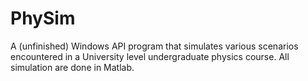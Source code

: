 PhySim
======

A (unfinished) Windows API program that simulates various scenarios encountered in a University level undergraduate physics course. All simulation are done in Matlab.
